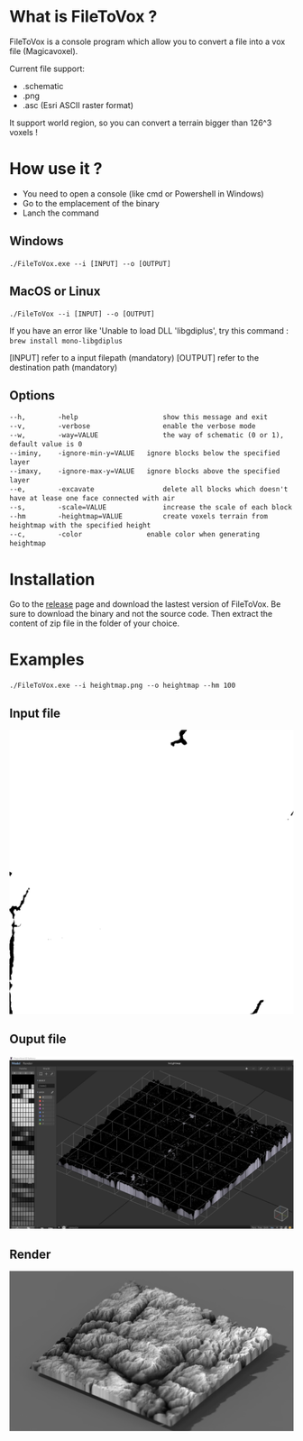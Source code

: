# What is FileToVox ? 

FileToVox is a console program which allow you to convert a file into a vox file (Magicavoxel).

Current file support: 
- .schematic
- .png
- .asc (Esri ASCII raster format)

It support world region, so you can convert a terrain bigger than 126^3 voxels ! 


# How use it ? 

- You need to open a console (like cmd or Powershell in Windows)
- Go to the emplacement of the binary
- Lanch the command

## Windows
`./FileToVox.exe --i [INPUT] --o [OUTPUT]`

## MacOS or Linux

`./FileToVox --i [INPUT] --o [OUTPUT]`

If you have an error like 'Unable to load DLL 'libgdiplus', try this command : `brew install mono-libgdiplus`

[INPUT] refer to a input filepath (mandatory)
[OUTPUT] refer to the destination path (mandatory)

## Options

```
--h,        -help                     show this message and exit
--v,        -verbose                  enable the verbose mode
--w,        -way=VALUE                the way of schematic (0 or 1), default value is 0
--iminy,    -ignore-min-y=VALUE   ignore blocks below the specified layer
--imaxy,    -ignore-max-y=VALUE   ignore blocks above the specified layer
--e,        -excavate                 delete all blocks which doesn't have at lease one face connected with air
--s,        -scale=VALUE              increase the scale of each block
--hm        -heightmap=VALUE          create voxels terrain from heightmap with the specified height
--c,        -color                enable color when generating heightmap
 ```
 
 # Installation 
 
 Go to the [release](https://github.com/Zarbuz/SchematicToVox/releases) page and download the lastest version of FileToVox. Be sure to download the binary and not the source code. 
Then extract the content of zip file in the folder of your choice.

# Examples

`./FileToVox.exe --i heightmap.png --o heightmap --hm 100`

## Input file
![](img/heightmap.png)

## Ouput file
![](img/output.jpg)

## Render
![](img/render.png)

